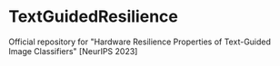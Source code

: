# TextGuidedResilience
Official repository for "Hardware Resilience Properties of Text-Guided Image Classifiers" [NeurIPS 2023]

